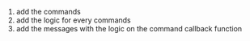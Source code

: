 
1. add the commands
2. add the logic for every commands
3. add the messages with the logic on the command callback function



